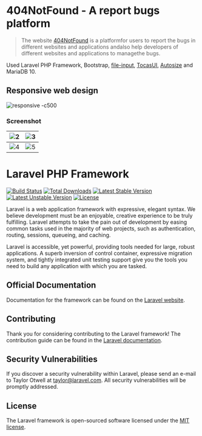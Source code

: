 # 404NotFound - A report bugs platform

> ​The website​ ​[404NotFound](http://www.404notfound.wingpage.net) ​is​ ​a​ ​platform​ ​for​ ​users​ ​to​ ​report the​ ​bugs​ ​in​ ​different​ ​websites​ ​and​ ​applications​ ​and​ ​also​ ​help​ ​developers​ ​of​ ​different websites​ ​and​ ​applications​ ​to​ ​manage​ ​the​ ​bugs.

Used Laravel PHP Framework, Bootstrap,  [file-input](http://plugins.krajee.com/file-input), [TocasUI](https://github.com/TeaMeow/TocasUI), [Autosize](http://www.jacklmoore.com/autosize/) and MariaDB 10.
## Responsive web design

![responsive -c500](https://lh3.googleusercontent.com/-jgNZAmUjTTg/W2mcH1hG6rI/AAAAAAAAtfk/ecDIQ_OyhD4AZxiY0V3BkGkTlIB94kH6wCHMYCw/I/responsive.png)

### Screenshot
|![2](https://lh3.googleusercontent.com/-2vI75x06aWg/W2mdGABYiuI/AAAAAAAAtf0/6-CV9FGCaTkHnje_9Jn2JutbSYqo9gEDgCHMYCw/I/2.png)|![3](https://lh3.googleusercontent.com/-bZGC4OCH5Ho/W2mdGL3pwGI/AAAAAAAAtfw/qN6RWmxvjIgaff5WIvhsnZCqcaxrfEjcgCHMYCw/I/3.png)|
| --- | --- |
| ![4](https://lh3.googleusercontent.com/--_wJp8tjkl0/W2mdPUiWzcI/AAAAAAAAtf4/CtaJc--Ut78iPxdh4m7DNzLuQ0hrH1j2ACHMYCw/I/4.png) | ![5](https://lh3.googleusercontent.com/-Tsc5uY6uTb8/W2mdPwM16jI/AAAAAAAAtf8/NuiRB44WvNI15ByYPUtVwzl4JCIVkdpmgCHMYCw/I/5.png) |








# Laravel PHP Framework

[![Build Status](https://travis-ci.org/laravel/framework.svg)](https://travis-ci.org/laravel/framework)
[![Total Downloads](https://poser.pugx.org/laravel/framework/d/total.svg)](https://packagist.org/packages/laravel/framework)
[![Latest Stable Version](https://poser.pugx.org/laravel/framework/v/stable.svg)](https://packagist.org/packages/laravel/framework)
[![Latest Unstable Version](https://poser.pugx.org/laravel/framework/v/unstable.svg)](https://packagist.org/packages/laravel/framework)
[![License](https://poser.pugx.org/laravel/framework/license.svg)](https://packagist.org/packages/laravel/framework)

Laravel is a web application framework with expressive, elegant syntax. We believe development must be an enjoyable, creative experience to be truly fulfilling. Laravel attempts to take the pain out of development by easing common tasks used in the majority of web projects, such as authentication, routing, sessions, queueing, and caching.

Laravel is accessible, yet powerful, providing tools needed for large, robust applications. A superb inversion of control container, expressive migration system, and tightly integrated unit testing support give you the tools you need to build any application with which you are tasked.

## Official Documentation

Documentation for the framework can be found on the [Laravel website](http://laravel.com/docs).

## Contributing

Thank you for considering contributing to the Laravel framework! The contribution guide can be found in the [Laravel documentation](http://laravel.com/docs/contributions).

## Security Vulnerabilities

If you discover a security vulnerability within Laravel, please send an e-mail to Taylor Otwell at taylor@laravel.com. All security vulnerabilities will be promptly addressed.

## License

The Laravel framework is open-sourced software licensed under the [MIT license](http://opensource.org/licenses/MIT).
